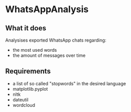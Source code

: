 # WhatsAppAnalysis

## What it does
Analysises exported WhatsApp chats regarding:
 * the most used words
 * the amount of messages over time

##  Requirements
* a list of so called "stopwords" in the desired language
* matplotlib.pyplot
* nltk
* dateutil
* wordcloud

